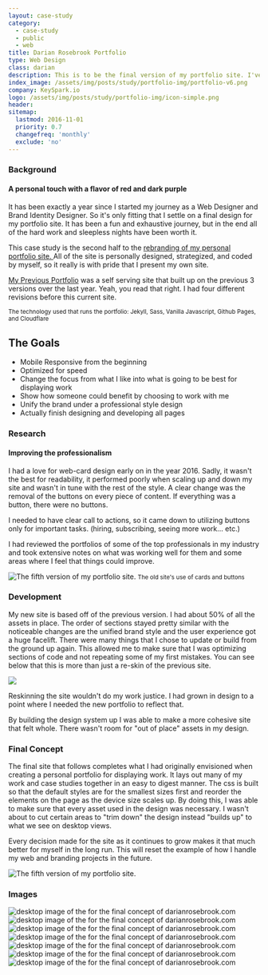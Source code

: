 ```yaml
---
layout: case-study
category:
  - case-study
  - public
  - web
title: Darian Rosebrook Portfolio
type: Web Design
class: darian
description: This is to be the final version of my portfolio site. I've rebranded and updated my logo and other imagery to provide a more professional feel.
index_image: /assets/img/posts/study/portfolio-img/portfolio-v6.png
company: KeySpark.io
logo: /assets/img/posts/study/portfolio-img/icon-simple.png
header:
sitemap:
  lastmod: 2016-11-01
  priority: 0.7
  changefreq: 'monthly'
  exclude: 'no'
---
```

### Background

#### A personal touch with a flavor of red and dark purple

It has been exactly a year since I started my journey as a Web Designer and Brand Identity Designer. So it's only fitting that I settle on a final design for my portfolio site. It has been a fun and exhaustive journey, but in the end all of the hard work and sleepless nights have been worth it.

This case study is the second half to the [rebranding of my personal portfolio site. ]({{site.baseurl}}/archive/portfolio-branding) All of the site is personally designed, strategized, and coded by myself, so it really is with pride that I present my own site.

[My Previous Portfolio]({{site.baseurl}}/archive/portfolio-v5) was a self serving site that built up on the previous 3 versions over the last year. Yeah, you read that right. I had four different revisions before this current site.

<small>The technology used that runs the portfolio: Jekyll, Sass, Vanilla Javascript, Github Pages, and Cloudflare</small>

## The Goals
* Mobile Responsive from the beginning
* Optimized for speed
* Change the focus from what I like into what is going to be best for displaying work
* Show how someone could benefit by choosing to work with me
* Unify the brand under a professional style design
* Actually finish designing and developing all pages

### Research

#### Improving the professionalism

I had a love for web-card design early on in the year 2016. Sadly, it wasn't the best for readability, it performed poorly when scaling up and down my site and wasn't in tune with the rest of the style. A clear change was the removal of the buttons on every piece of content. If everything was a button, there were no buttons.

I needed to have clear call to actions, so it came down to utilizing buttons only for important tasks. (hiring, subscribing, seeing more work... etc.)

I had reviewed the portfolios of some of the top professionals in my industry and took extensive notes on what was working well for them and some areas where I feel that things could improve.

![The fifth version of my portfolio site.]({{site.baseurl}}/assets/img/posts/study/portfolio-img/cards.gif)
<small>The old site's use of cards and buttons</small>


### Development

My new site is based off of the previous version. I had about 50% of all the assets in place. The order of sections stayed pretty similar with the noticeable changes are the unified brand style and the user experience got a huge facelift. There were many things that I chose to update or build from the ground up again. This allowed me to make sure that I was optimizing sections of code and not repeating some of my first mistakes. You can see below that this is more than just a re-skin of the previous site.

<img class="" src="{{site.baseurl}}/assets/img/posts/study/portfolio-img/comparison.jpg" />

Reskinning the site wouldn't do my work justice. I had grown in design to a point where I needed the new portfolio to reflect that.

By building the design system up I was able to make a more cohesive site that felt whole. There wasn't room for "out of place" assets in my design.


### Final Concept

The final site that follows completes what I had originally envisioned when creating a personal portfolio for displaying work. It lays out many of my work and case studies together in an easy to digest manner. The css is built so that the default styles are for the smallest sizes first and reorder the elements on the page as the device size scales up. By doing this, I was able to make sure that every asset used in the design was necessary. I wasn't about to cut certain areas to "trim down" the design instead "builds up" to what we see on desktop views.

Every decision made for the site as it continues to grow makes it that much better for myself in the long run. This will reset the example of how I handle my web and branding projects in the future.

![The fifth version of my portfolio site.]({{site.baseurl}}/assets/img/posts/study/portfolio-img/brand-interaction.gif)

### Images

<div id="img-quilt" class="grid cf">
  <img class="grid-sizer" src="{{site.baseurl}}/assets/img/posts/study/portfolio-img/desktop-index-v6.png" alt="desktop image of the for the final concept of darianrosebrook.com" />
  <img class="grid-sizer" src="{{site.baseurl}}/assets/img/posts/study/portfolio-img/desktop-articles-v6.png" alt="desktop image of the for the final concept of darianrosebrook.com" />
  <img class="grid-sizer" src="{{site.baseurl}}/assets/img/posts/study/portfolio-img/desktop-branding-v6.png" alt="desktop image of the for the final concept of darianrosebrook.com" />
  <img class="grid-sizer" src="{{site.baseurl}}/assets/img/posts/study/portfolio-img/desktop-web-design-v6.png" alt="desktop image of the for the final concept of darianrosebrook.com" />
  <img class="grid-sizer" src="{{site.baseurl}}/assets/img/posts/study/portfolio-img/brand-interaction.gif" alt="desktop image of the for the final concept of darianrosebrook.com" />  
  <img class="grid-sizer" src="{{site.baseurl}}/assets/img/posts/study/portfolio-img/brand-contact-icons.gif" alt="desktop image of the for the final concept of darianrosebrook.com" />
  <img class="grid-sizer" src="{{site.baseurl}}/assets/img/posts/study/portfolio-img/featured-article-desktop-.png" alt="desktop image of the for the final concept of darianrosebrook.com" />
</div>
